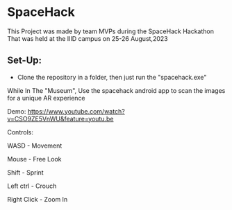 # SpaceHack
This  Project was made by team MVPs during the SpaceHack Hackathon That was held at the IIID campus on 25-26 August,2023

## Set-Up:
- Clone the repository in a folder, then just run the "spacehack.exe" 

While In The "Museum", Use the spacehack android app to scan the images for a unique AR experience 

Demo:
 https://www.youtube.com/watch?v=CSO9ZE5VnWU&feature=youtu.be

 Controls:

 WASD - Movement
 
 Mouse - Free Look
 
 Shift - Sprint
 
 Left ctrl - Crouch
 
 Right Click - Zoom In
